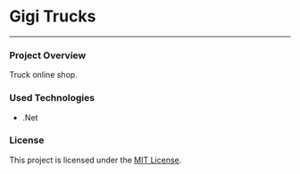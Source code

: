 # Gigi Trucks
***

### Project Overview
Truck online shop.

### Used Technologies
- .Net

### License
This project is licensed under the [MIT License](https://github.com/cezary-kania/GigiTrucks/LICENSE).

